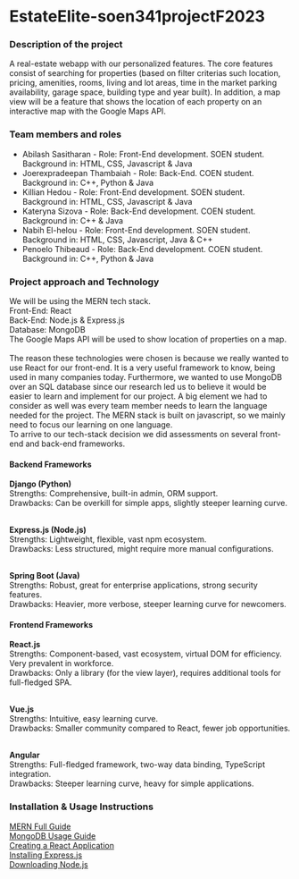 # EstateElite-soen341projectF2023

<h3>Description of the project</h3>
A real-estate webapp with our personalized features. The core features consist of searching for properties (based on filter criterias such location, pricing, amenities, rooms, living and lot areas, time in the market parking availability, garage space, building type and year built). In addition, a map view will be a feature that shows the location of each property on an interactive map with the Google Maps API.  

<h3>Team members and roles</h3>
  <ul>
  <li>Abilash Sasitharan - Role: Front-End development. SOEN student. Background in: HTML, CSS, Javascript & Java</li>
  <li>Joerexpradeepan Thambaiah - Role: Back-End. COEN student. Background in: C++, Python & Java</li>
  <li>Killian Hedou - Role: Front-End development. SOEN student. Background in: HTML, CSS, Javascript & Java</li>
  <li>Kateryna Sizova - Role: Back-End development. COEN student. Background in: C++ & Java</li>
  <li>Nabih El-helou - Role: Front-End development. SOEN student. Background in: HTML, CSS, Javascript, Java & C++</li>
  <li>Penoelo Thibeaud - Role: Back-End development. COEN student. Background in: C++, Python & Java</li>
</ul>
<h3>Project approach and Technology</h3>
We will be using the MERN tech stack.<br>
Front-End: React<br>
Back-End: Node.js & Express.js<br>
Database: MongoDB<br>
The Google Maps API will be used to show location of properties on a map.<br><br>                   
The reason these technologies were chosen is because we really wanted to use React for our front-end. It is a very useful framework to know, being used in many companies today. Furthermore, we wanted to use MongoDB over an SQL database since our research led us to believe it would be easier to learn and implement for our project. A big element we had to consider as well was every team member needs to learn the language needed for the project. The MERN stack is built on javascript, so we mainly need to focus our learning on one language.<br>
To arrive to our tech-stack decision we did assessments on several front-end and back-end frameworks.<br>
<h4>Backend Frameworks</h4>
<b>Django (Python)</b><br>
Strengths: Comprehensive, built-in admin, ORM support.<br>
Drawbacks: Can be overkill for simple apps, slightly steeper learning curve.<br><br>

<b>Express.js (Node.js)</b><br>
Strengths: Lightweight, flexible, vast npm ecosystem.<br>
Drawbacks: Less structured, might require more manual configurations.<br><br>

<b>Spring Boot (Java)</b><br>
Strengths: Robust, great for enterprise applications, strong security features.<br>
Drawbacks: Heavier, more verbose, steeper learning curve for newcomers.

<h4>Frontend Frameworks</h4>
<b>React.js</b><br>
Strengths: Component-based, vast ecosystem, virtual DOM for efficiency. Very prevalent in workforce.<br>
Drawbacks: Only a library (for the view layer), requires additional tools for full-fledged SPA.<br><br>

<b>Vue.js</b><br>
Strengths: Intuitive, easy learning curve.<br>
Drawbacks: Smaller community compared to React, fewer job opportunities.<br><br>

<b>Angular</b><br>
Strengths: Full-fledged framework, two-way data binding, TypeScript integration.<br>
Drawbacks: Steeper learning curve, heavy for simple applications.
                  
<h3>Installation & Usage Instructions</h3>
<a href='https://blog.nextideatech.com/how-to-get-started-with-the-mern-stack-a-comprehensive-guide/'>MERN Full Guide</a><br>
<a href='https://www.mongodb.com/docs/manual/introduction/'>MongoDB Usage Guide</a><br>
<a href='https://www.w3schools.com/react/react_getstarted.asp'>Creating a React Application</a><br>
<a href='https://expressjs.com/en/starter/installing.html'>Installing Express.js</a><br>     
<a href='https://nodejs.org/en'>Downloading Node.js</a><br>                 
